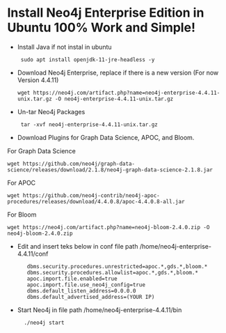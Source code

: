 # Install Neo4j Enterprise Edition in Ubuntu 100% Work and Simple!

* Install Java if not instal in ubuntu

       sudo apt install openjdk-11-jre-headless -y

* Download Neo4j Enterprise, replace if there is a new version (For now Version 4.4.11)

      wget https://neo4j.com/artifact.php?name=neo4j-enterprise-4.4.11-unix.tar.gz -O neo4j-enterprise-4.4.11-unix.tar.gz

* Un-tar Neo4j Packages

       tar -xvf neo4j-enterprise-4.4.11-unix.tar.gz
    
* Download Plugins for Graph Data Science, APOC, and Bloom.

For Graph Data Science

    wget https://github.com/neo4j/graph-data-science/releases/download/2.1.8/neo4j-graph-data-science-2.1.8.jar
    
For APOC

    wget https://github.com/neo4j-contrib/neo4j-apoc-procedures/releases/download/4.4.0.8/apoc-4.4.0.8-all.jar

For Bloom
   
    wget https://neo4j.com/artifact.php?name=neo4j-bloom-2.4.0.zip -O neo4j-bloom-2.4.0.zip
    
* Edit and insert teks below in conf file path /home/neo4j-enterprise-4.4.11/conf

         dbms.security.procedures.unrestricted=apoc.*,gds.*,bloom.*
         dbms.security.procedures.allowlist=apoc.*,gds.*,bloom.*
         apoc.import.file.enabled=true
         apoc.import.file.use_neo4j_config=true
         dbms.default_listen_address=0.0.0.0
         dbms.default_advertised_address=(YOUR IP)
    
 * Start Neo4j in file path /home/neo4j-enterprise-4.4.11/bin
 
         ./neo4j start
    
